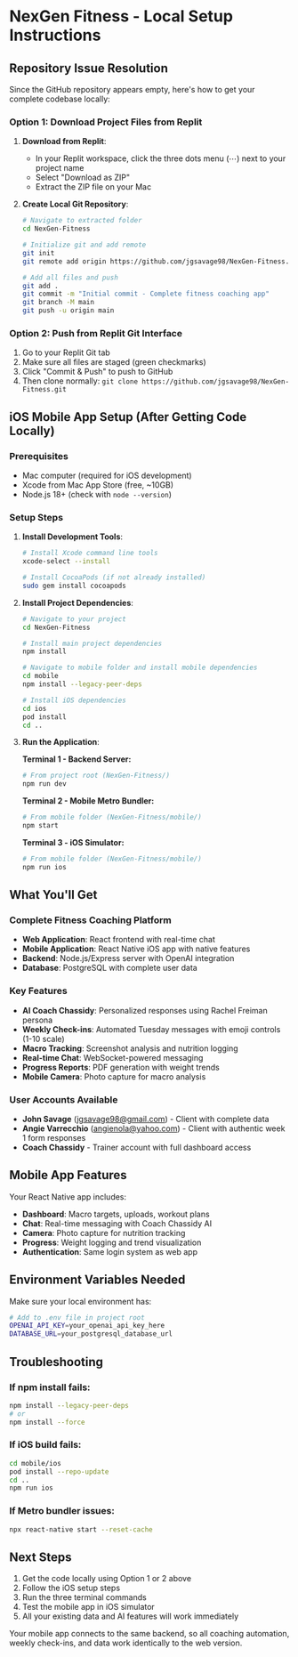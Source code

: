 # NexGen Fitness - Local Setup Instructions

## Repository Issue Resolution

Since the GitHub repository appears empty, here's how to get your complete codebase locally:

### Option 1: Download Project Files from Replit

1. **Download from Replit**: 
   - In your Replit workspace, click the three dots menu (⋯) next to your project name
   - Select "Download as ZIP"
   - Extract the ZIP file on your Mac

2. **Create Local Git Repository**:
   ```bash
   # Navigate to extracted folder
   cd NexGen-Fitness
   
   # Initialize git and add remote
   git init
   git remote add origin https://github.com/jgsavage98/NexGen-Fitness.git
   
   # Add all files and push
   git add .
   git commit -m "Initial commit - Complete fitness coaching app"
   git branch -M main
   git push -u origin main
   ```

### Option 2: Push from Replit Git Interface

1. Go to your Replit Git tab
2. Make sure all files are staged (green checkmarks)
3. Click "Commit & Push" to push to GitHub
4. Then clone normally: `git clone https://github.com/jgsavage98/NexGen-Fitness.git`

## iOS Mobile App Setup (After Getting Code Locally)

### Prerequisites
- Mac computer (required for iOS development)
- Xcode from Mac App Store (free, ~10GB)
- Node.js 18+ (check with `node --version`)

### Setup Steps

1. **Install Development Tools**:
   ```bash
   # Install Xcode command line tools
   xcode-select --install
   
   # Install CocoaPods (if not already installed)
   sudo gem install cocoapods
   ```

2. **Install Project Dependencies**:
   ```bash
   # Navigate to your project
   cd NexGen-Fitness
   
   # Install main project dependencies
   npm install
   
   # Navigate to mobile folder and install mobile dependencies
   cd mobile
   npm install --legacy-peer-deps
   
   # Install iOS dependencies
   cd ios
   pod install
   cd ..
   ```

3. **Run the Application**:

   **Terminal 1 - Backend Server:**
   ```bash
   # From project root (NexGen-Fitness/)
   npm run dev
   ```

   **Terminal 2 - Mobile Metro Bundler:**
   ```bash
   # From mobile folder (NexGen-Fitness/mobile/)
   npm start
   ```

   **Terminal 3 - iOS Simulator:**
   ```bash
   # From mobile folder (NexGen-Fitness/mobile/)
   npm run ios
   ```

## What You'll Get

### Complete Fitness Coaching Platform
- **Web Application**: React frontend with real-time chat
- **Mobile Application**: React Native iOS app with native features
- **Backend**: Node.js/Express server with OpenAI integration
- **Database**: PostgreSQL with complete user data

### Key Features
- **AI Coach Chassidy**: Personalized responses using Rachel Freiman persona
- **Weekly Check-ins**: Automated Tuesday messages with emoji controls (1-10 scale)
- **Macro Tracking**: Screenshot analysis and nutrition logging
- **Real-time Chat**: WebSocket-powered messaging
- **Progress Reports**: PDF generation with weight trends
- **Mobile Camera**: Photo capture for macro analysis

### User Accounts Available
- **John Savage** (jgsavage98@gmail.com) - Client with complete data
- **Angie Varrecchio** (angienola@yahoo.com) - Client with authentic week 1 form responses
- **Coach Chassidy** - Trainer account with full dashboard access

## Mobile App Features

Your React Native app includes:
- **Dashboard**: Macro targets, uploads, workout plans
- **Chat**: Real-time messaging with Coach Chassidy AI
- **Camera**: Photo capture for nutrition tracking
- **Progress**: Weight logging and trend visualization
- **Authentication**: Same login system as web app

## Environment Variables Needed

Make sure your local environment has:
```bash
# Add to .env file in project root
OPENAI_API_KEY=your_openai_api_key_here
DATABASE_URL=your_postgresql_database_url
```

## Troubleshooting

### If npm install fails:
```bash
npm install --legacy-peer-deps
# or
npm install --force
```

### If iOS build fails:
```bash
cd mobile/ios
pod install --repo-update
cd ..
npm run ios
```

### If Metro bundler issues:
```bash
npx react-native start --reset-cache
```

## Next Steps

1. Get the code locally using Option 1 or 2 above
2. Follow the iOS setup steps
3. Run the three terminal commands
4. Test the mobile app in iOS simulator
5. All your existing data and AI features will work immediately

Your mobile app connects to the same backend, so all coaching automation, weekly check-ins, and data work identically to the web version.